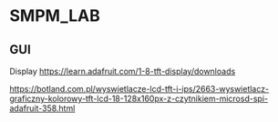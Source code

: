 # SMPM_LAB



## GUI
Display
https://learn.adafruit.com/1-8-tft-display/downloads

https://botland.com.pl/wyswietlacze-lcd-tft-i-ips/2663-wyswietlacz-graficzny-kolorowy-tft-lcd-18-128x160px-z-czytnikiem-microsd-spi-adafruit-358.html
